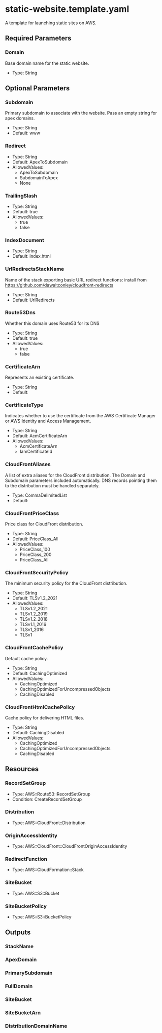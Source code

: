# static-website.template.yaml

A template for launching static sites on AWS.

## Required Parameters

### Domain

Base domain name for the static website.

- Type: String

## Optional Parameters

### Subdomain

Primary subdomain to associate with the website. Pass an empty string for apex domains.

- Type: String
- Default: www

### Redirect

- Type: String
- Default: ApexToSubdomain
- AllowedValues:
  - ApexToSubdomain
  - SubdomainToApex
  - None

### TrailingSlash

- Type: String
- Default: true
- AllowedValues:
  - true
  - false

### IndexDocument

- Type: String
- Default: index.html

### UrlRedirectsStackName

Name of the stack exporting basic URL redirect functions: install from https://github.com/dawaltconley/cloudfront-redirects

- Type: String
- Default: UrlRedirects

### Route53Dns

Whether this domain uses Route53 for its DNS

- Type: String
- Default: true
- AllowedValues:
  - true
  - false

### CertificateArn

Represents an existing certificate.

- Type: String
- Default: 

### CertificateType

Indicates whether to use the certificate from the AWS Certificate Manager or AWS Identity and Access Management.

- Type: String
- Default: AcmCertificateArn
- AllowedValues:
  - AcmCertificateArn
  - IamCertificateId

### CloudFrontAliases

A list of extra aliases for the CloudFront distribution. The Domain and Subdomain parameters included automatically. DNS records pointing them to the distribution must be handled separately.

- Type: CommaDelimitedList
- Default: 

### CloudFrontPriceClass

Price class for CloudFront distribution.

- Type: String
- Default: PriceClass_All
- AllowedValues:
  - PriceClass_100
  - PriceClass_200
  - PriceClass_All

### CloudFrontSecurityPolicy

The minimum security policy for the CloudFront distribution.

- Type: String
- Default: TLSv1.2_2021
- AllowedValues:
  - TLSv1.2_2021
  - TLSv1.2_2019
  - TLSv1.2_2018
  - TLSv1.1_2016
  - TLSv1_2016
  - TLSv1

### CloudFrontCachePolicy

Default cache policy.

- Type: String
- Default: CachingOptimized
- AllowedValues:
  - CachingOptimized
  - CachingOptimizedForUncompressedObjects
  - CachingDisabled

### CloudFrontHtmlCachePolicy

Cache policy for delivering HTML files.

- Type: String
- Default: CachingDisabled
- AllowedValues:
  - CachingOptimized
  - CachingOptimizedForUncompressedObjects
  - CachingDisabled

## Resources

### RecordSetGroup

- Type: AWS::Route53::RecordSetGroup
- Condition: CreateRecordSetGroup

### Distribution

- Type: AWS::CloudFront::Distribution

### OriginAccessIdentity

- Type: AWS::CloudFront::CloudFrontOriginAccessIdentity

### RedirectFunction

- Type: AWS::CloudFormation::Stack

### SiteBucket

- Type: AWS::S3::Bucket

### SiteBucketPolicy

- Type: AWS::S3::BucketPolicy

## Outputs

### StackName

### ApexDomain

### PrimarySubdomain

### FullDomain

### SiteBucket

### SiteBucketArn

### DistributionDomainName